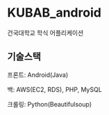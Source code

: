 # KUBAB_android
건국대학교 학식 어플리케이션

## 기술스택

프론트: Android(Java)

백: AWS(EC2, RDS), PHP, MySQL

크롤링: Python(Beautifulsoup)
